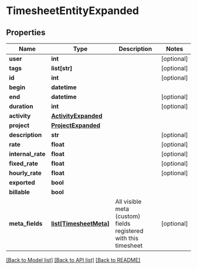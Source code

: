 # TimesheetEntityExpanded

## Properties
Name | Type | Description | Notes
------------ | ------------- | ------------- | -------------
**user** | **int** |  | [optional] 
**tags** | **list[str]** |  | [optional] 
**id** | **int** |  | [optional] 
**begin** | **datetime** |  | 
**end** | **datetime** |  | [optional] 
**duration** | **int** |  | [optional] 
**activity** | [**ActivityExpanded**](ActivityExpanded.md) |  | 
**project** | [**ProjectExpanded**](ProjectExpanded.md) |  | 
**description** | **str** |  | [optional] 
**rate** | **float** |  | [optional] 
**internal_rate** | **float** |  | [optional] 
**fixed_rate** | **float** |  | [optional] 
**hourly_rate** | **float** |  | [optional] 
**exported** | **bool** |  | 
**billable** | **bool** |  | 
**meta_fields** | [**list[TimesheetMeta]**](TimesheetMeta.md) | All visible meta (custom) fields registered with this timesheet | [optional] 

[[Back to Model list]](../README.md#documentation-for-models) [[Back to API list]](../README.md#documentation-for-api-endpoints) [[Back to README]](../README.md)

